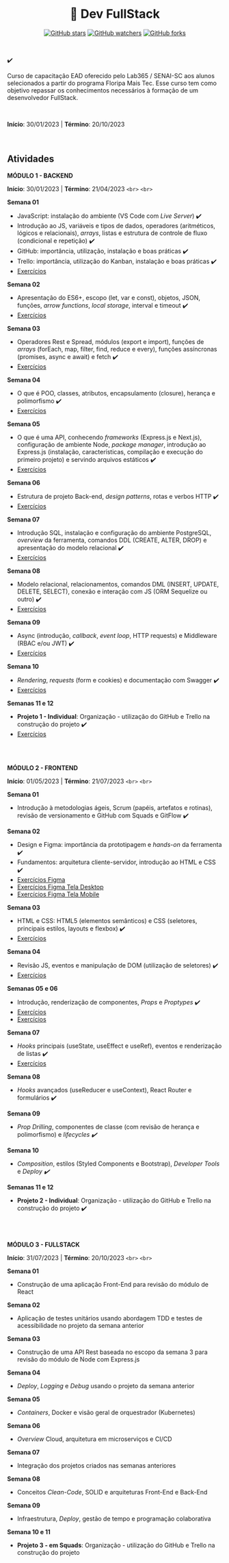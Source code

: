 <h1 align="center"> 📝 Dev FullStack </h1>

<div align="center">

[![GitHub stars](https://img.shields.io/github/stars/biachristie/lab365-fullstack.svg?style=social&label=Star&maxAge=2592000)](https://github.com/biachristie/lab365-fullstack/stargazers)
[![GitHub watchers](https://img.shields.io/github/watchers/biachristie/lab365-fullstack.svg?style=social&label=Watch&maxAge=2592000)](https://github.com/biachristie/lab365-fullstack/watchers)
[![GitHub forks](https://img.shields.io/github/forks/biachristie/lab365-fullstack.svg?style=social&label=Fork&maxAge=2592000)](https://github.com/biachristie/lab365-fullstack/network/members)

</div>
<br>



✔️

Curso de capacitação EAD oferecido pelo Lab365 / SENAI-SC aos alunos selecionados a partir do programa Floripa Mais Tec. Esse curso tem como objetivo repassar os conhecimentos necessários à formação de um desenvolvedor FullStack.

<br>

**Início**: 30/01/2023 | **Término**: 20/10/2023

<br>

## Atividades

**MÓDULO 1 - BACKEND**

**Início**: 30/01/2023 | **Término**: 21/04/2023
`<br>`
`<br>`

**Semana 01**

* JavaScript: instalação do ambiente (VS Code com *Live Server*) ✔️
* Introdução ao JS, variáveis e tipos de dados, operadores (aritméticos, lógicos e relacionais), *arrays*, listas e estrutura de controle de fluxo (condicional e repetição) ✔️
* GitHub: importância, utilização, instalação e boas práticas ✔️
* Trello: importância, utilização do Kanban, instalação e boas práticas ✔️
* [Exercícios](https://github.com/biachristie/lab365-fullstack/tree/main/Modulo01/Semana01)

**Semana 02**

* Apresentação do ES6+, escopo (let, var e const), objetos, JSON, funções, *arrow functions*, *local storage*, interval e timeout ✔️
* [Exercícios](https://github.com/biachristie/lab365-fullstack/tree/main/Modulo01/Semana02)

**Semana 03**

* Operadores Rest e Spread, módulos (export e import), funções de *arrays* (forEach, map, filter, find, reduce e every), funções assíncronas (promises, async e await) e fetch ✔️
* [Exercícios](https://github.com/biachristie/lab365-fullstack/tree/main/Modulo01/Semana03)

**Semana 04**

* O que é POO, classes, atributos, encapsulamento (closure), herança e polimorfismo ✔️
* [Exercícios](https://github.com/biachristie/lab365-fullstack/tree/main/Modulo01/Semana04)

**Semana 05**

* O que é uma API, conhecendo *frameworks* (Express.js e Next.js), configuração de ambiente Node, *package manager*, introdução ao Express.js (instalação, características, compilação e execução do primeiro projeto) e servindo arquivos estáticos ✔️
* [Exercícios](https://github.com/biachristie/lab365-fullstack/tree/main/Modulo01/Semana05)

**Semana 06**

* Estrutura de projeto Back-end, *design patterns*, rotas e verbos HTTP ✔️
* [Exercícios](https://github.com/biachristie/lab365-fullstack/tree/main/Modulo01/Semana06)

**Semana 07**

* Introdução SQL, instalação e configuração do ambiente PostgreSQL, *overview* da ferramenta, comandos DDL (CREATE, ALTER, DROP) e apresentação do modelo relacional ✔️
* [Exercícios](https://github.com/biachristie/lab365-fullstack/tree/main/Modulo01/Semana07)

**Semana 08**

* Modelo relacional, relacionamentos, comandos DML (INSERT, UPDATE, DELETE, SELECT), conexão e interação com JS (ORM Sequelize ou outro) ✔️
* [Exercícios](https://github.com/biachristie/lab365-fullstack/tree/main/Modulo01/Semana08)

**Semana 09**

* Async (introdução, *callback*, *event loop*, HTTP requests) e Middleware (RBAC e/ou JWT) ✔️
* [Exercícios](https://github.com/biachristie/lab365-fullstack/tree/main/Modulo01/Semana09_10)

**Semana 10**

* *Rendering*, *requests* (form e cookies) e documentação com Swagger ✔️
* [Exercícios](https://github.com/biachristie/lab365-fullstack/tree/main/Modulo01/Semana09_10)

**Semanas 11 e 12**

* **Projeto 1 - Individual**: Organização - utilização do GitHub e Trello na construção do projeto ✔️
* [Exercícios](https://github.com/biachristie/node-js-sante-api)

<br>
<br>

**MÓDULO 2 - FRONTEND**

**Início**: 01/05/2023 | **Término**: 21/07/2023
`<br>`
`<br>`

**Semana 01**

* Introdução à metodologias ágeis, Scrum (papéis, artefatos e rotinas), revisão de versionamento e GitHub com Squads e GitFlow ✔️

**Semana 02**

* Design e Figma: importância da prototipagem e *hands-on* da ferramenta ✔️
* Fundamentos: arquitetura cliente-servidor, introdução ao HTML e CSS ✔️
* [Exercícios Figma](https://www.figma.com/file/ulwQazF6QqIYNEHJgTg7Ie/Exercicio?type=design&node-id=6%3A89&t=0DoKK8IX04qrIJkS-1)
* [Exercícios Figma Tela Desktop](https://www.figma.com/proto/ulwQazF6QqIYNEHJgTg7Ie/Exercicio?page-id=6%3A89&type=design&node-id=6-92&viewport=382%2C-233%2C1&scaling=scale-down&starting-point-node-id=6%3A113)
* [Exercícios Figma Tela Mobile](https://www.figma.com/proto/ulwQazF6QqIYNEHJgTg7Ie/Exercicio?page-id=6%3A158&type=design&node-id=6-165&viewport=1007%2C1130%2C1&scaling=scale-down&starting-point-node-id=6%3A165)

**Semana 03**

* HTML e CSS: HTML5 (elementos semânticos) e CSS (seletores, principais estilos, layouts e flexbox) ✔️
* [Exercícios](https://github.com/biachristie/lab365-fullstack/tree/main/Modulo02/Semana03)

**Semana 04**

* Revisão JS, eventos e manipulação de DOM (utilização de seletores) ✔️
* [Exercícios](https://github.com/biachristie/lab365-fullstack/tree/main/Modulo02/Semana04)

**Semanas 05 e 06**

* Introdução, renderização de componentes, *Props* e *Proptypes* ✔️
* [Exercícios](https://github.com/biachristie/lab365-fullstack/tree/main/Modulo02/Semana05)
* [Exercícios](https://github.com/biachristie/lab365-fullstack/tree/main/Modulo02/Semana06)

**Semana 07**

* *Hooks* principais (useState, useEffect e useRef), eventos e renderização de listas ✔️
* [Exercícios](https://github.com/biachristie/lab365-fullstack/tree/main/Modulo02/Semana07)

**Semana 08**

* *Hooks* avançados (useReducer e useContext), React Router e formulários ✔️

**Semana 09**

* *Prop Drilling*, componentes de classe (com revisão de herança e polimorfismo) e *lifecycles ✔️*

**Semana 10**

* *Composition*, estilos (Styled Components e Bootstrap), *Developer Tools* e *Deploy ✔️*

**Semanas 11 e 12**

* **Projeto 2 - Individual**: Organização - utilização do GitHub e Trello na construção do projeto ✔️

<br>
<br>

**MÓDULO 3 - FULLSTACK**

**Início**: 31/07/2023 | **Término**: 20/10/2023
`<br>`
`<br>`

**Semana 01**

* Construção de uma aplicação Front-End para revisão do módulo de React

**Semana 02**

* Aplicação de testes unitários usando abordagem TDD e testes de acessibilidade no projeto da semana anterior

**Semana 03**

* Construção de uma API Rest baseada no escopo da semana 3 para revisão do módulo de Node com Express.js

**Semana 04**

* *Deploy*, *Logging* e *Debug* usando o projeto da semana anterior

**Semana 05**

* *Containers*, Docker e visão geral de orquestrador (Kubernetes)

**Semana 06**

* *Overview* Cloud, arquitetura em microserviços e CI/CD

**Semana 07**

* Integração dos projetos criados nas semanas anteriores

**Semana 08**

* Conceitos *Clean-Code*, SOLID e arquiteturas Front-End e Back-End

**Semana 09**

* Infraestrutura, *Deploy*, gestão de tempo e programação colaborativa

**Semana 10 e 11**

* **Projeto 3 - em Squads**: Organização - utilização do GitHub e Trello na construção do projeto
